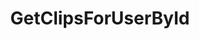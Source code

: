 ---
name: GetClipsForUserById
title: GetClipsForUserById
description: Fetch clips for a Twitch user, by user ID
version: 0.2.3
parameters:
  - name: count
    import: twitch/clips/count
  - name: isFeatured
    import: twitch/clips/is-featured
---